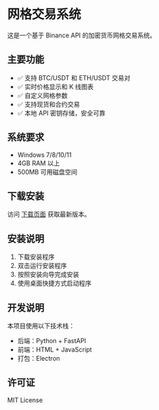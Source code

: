 # 网格交易系统

这是一个基于 Binance API 的加密货币网格交易系统。

## 主要功能

- ✅ 支持 BTC/USDT 和 ETH/USDT 交易对
- ✅ 实时价格显示和 K 线图表
- ✅ 自定义网格参数
- ✅ 支持现货和合约交易
- ✅ 本地 API 密钥存储，安全可靠

## 系统要求

- Windows 7/8/10/11
- 4GB RAM 以上
- 500MB 可用磁盘空间

## 下载安装

访问 [下载页面](https://your-username.github.io/grid-trading-system/) 获取最新版本。

## 安装说明

1. 下载安装程序
2. 双击运行安装程序
3. 按照安装向导完成安装
4. 使用桌面快捷方式启动程序

## 开发说明

本项目使用以下技术栈：

- 后端：Python + FastAPI
- 前端：HTML + JavaScript
- 打包：Electron

## 许可证

MIT License 